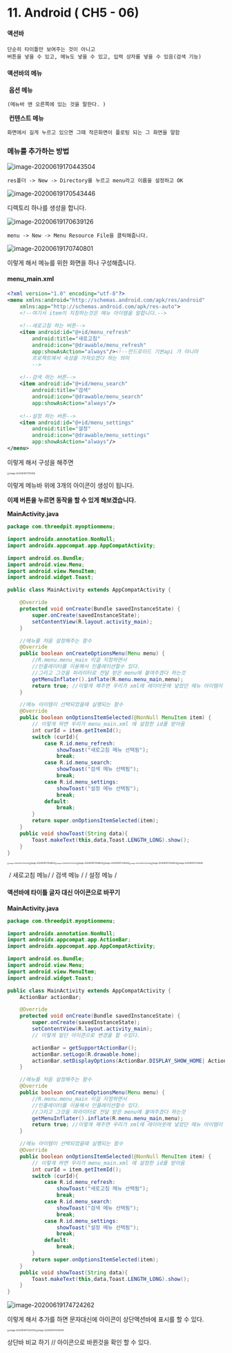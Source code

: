 # 11. Android ( CH5 - 06)

#### 액션바

```
단순히 타이틀만 보여주는 것이 아니고
버튼을 넣을 수 있고, 메뉴도 넣을 수 있고, 입력 상자를 넣을 수 있음(검색 기능)
```



#### 액션바의 메뉴

​	**옵션 메뉴**

```
(메뉴바 맨 오른쪽에 있는 것을 말한다. )
```

​	**컨텐스트 메뉴**

````
화면에서 길게 누르고 있으면 그때 작은화면이 플로팅 되는 그 화면을 말함
````



### 메뉴를 추가하는 방법

![image-20200619170443504](11.%20Android%20(%20CH5%20-%2006).assets/image-20200619170443504.png)

```
res폴더 -> New -> Directory를 누르고 menu라고 이름을 설정하고 OK
```

![image-20200619170543446](11.%20Android%20(%20CH5%20-%2006).assets/image-20200619170543446.png)

디렉토리 하나를 생성을 합니다.

![image-20200619170639126](11.%20Android%20(%20CH5%20-%2006).assets/image-20200619170639126.png)

```
menu -> New -> Menu Resource File을 클릭해줍니다. 

```

![image-20200619170740801](11.%20Android%20(%20CH5%20-%2006).assets/image-20200619170740801.png)

이렇게 해서 메뉴를 위한 화면을 하나 구성해줍니다. 

#### menu_main.xml

````xml
<?xml version="1.0" encoding="utf-8"?>
<menu xmlns:android="http://schemas.android.com/apk/res/android"
    xmlns:app="http://schemas.android.com/apk/res-auto">
    <!--여기서 item이 지칭하는것은 메뉴 아이템을 말합니다.-->
    
    <!--새로고침 하는 버튼-->
    <item android:id="@+id/menu_refresh"
        android:title="새로고침"
        android:icon="@drawable/menu_refresh"
        app:showAsAction="always"/><!--안드로이드 기본api 가 아니라
        프로젝트에서 속성을 가져오겠다 하는 의미
        -->
    
    <!--검색 하는 버튼-->
    <item android:id="@+id/menu_search"
        android:title="검색"
        android:icon="@drawable/menu_search"
        app:showAsAction="always"/>
    
    <!--설정 하는 버튼-->
    <item android:id="@+id/menu_settings"
        android:title="설정"
        android:icon="@drawable/menu_settings"
        app:showAsAction="always"/>
</menu>
````

이렇게 해서 구성을 해주면 

<img src="11.%20Android%20(%20CH5%20-%2006).assets/image-20200619171759158.png" alt="image-20200619171759158" style="zoom:33%;" />

이렇게 메뉴바 위에 3개의 아이콘이 생성이 됩니다. 

**이제 버튼을 누르면 동작을 할 수 있게 해보겠습니다.**



**MainActivity.java**

```java
package com.threedpit.myoptionmenu;

import androidx.annotation.NonNull;
import androidx.appcompat.app.AppCompatActivity;

import android.os.Bundle;
import android.view.Menu;
import android.view.MenuItem;
import android.widget.Toast;

public class MainActivity extends AppCompatActivity {

    @Override
    protected void onCreate(Bundle savedInstanceState) {
        super.onCreate(savedInstanceState);
        setContentView(R.layout.activity_main);
    }

    //메뉴를 처음 설정해주는 함수
    @Override
    public boolean onCreateOptionsMenu(Menu menu) {
        //R.menu.menu_main 이걸 지정하면서
        //인플레이터를 이용해서 인플레이션할수 있다.
        //그리고 그것을 파라미터로 전달 받은 menu에 붙여주겠다 하는것
        getMenuInflater().inflate(R.menu.menu_main,menu);
        return true; //이렇게 해주면 우리가 xml에 레이아웃에 넣었던 메뉴 아이템이 화면에 보임
    }

    //메뉴 아이템이 선택되었을때 실행되는 함수
    @Override
    public boolean onOptionsItemSelected(@NonNull MenuItem item) {
        // 이렇게 하면 우리가 menu_main.xml 에 설정한 id를 받아옴
        int curId = item.getItemId();
        switch (curId){
            case R.id.menu_refresh:
                showToast("새로고침 메뉴 선택됨");
                break;
            case R.id.menu_search:
                showToast("검색 메뉴 선택됨");
                break;
            case R.id.menu_settings:
                showToast("설정 메뉴 선택됨");
                break;
            default:
                break;
        }
        return super.onOptionsItemSelected(item);
    }
    public void showToast(String data){
        Toast.makeText(this,data,Toast.LENGTH_LONG).show();
    }
}

```

<img src="11.%20Android%20(%20CH5%20-%2006).assets/image-20200619173035105.png" alt="image-20200619173035105" style="zoom: 25%;" /><img src="11.%20Android%20(%20CH5%20-%2006).assets/image-20200619173048634.png" alt="image-20200619173048634" style="zoom:30%;" /><img src="11.%20Android%20(%20CH5%20-%2006).assets/image-20200619173035105.png" alt="image-20200619173035105" style="zoom: 25%;" /><img src="11.%20Android%20(%20CH5%20-%2006).assets/image-20200619173048634.png" alt="image-20200619173048634" style="zoom:30%;" /><img src="11.%20Android%20(%20CH5%20-%2006).assets/image-20200619173336565.png" alt="image-20200619173336565" style="zoom:30%;" /><img src="11.%20Android%20(%20CH5%20-%2006).assets/image-20200619173035105.png" alt="image-20200619173035105" style="zoom: 25%;" /><img src="11.%20Android%20(%20CH5%20-%2006).assets/image-20200619173048634.png" alt="image-20200619173048634" style="zoom:30%;" /><img src="11.%20Android%20(%20CH5%20-%2006).assets/image-20200619173336565.png" alt="image-20200619173336565" style="zoom:30%;" />

​        / 새로고침 메뉴/                / 검색 메뉴 /                   / 설정 메뉴 /



   #### 액션바에 타이틀 글자 대신 아이콘으로 바꾸기 

**MainActivity.java**

```java
package com.threedpit.myoptionmenu;

import androidx.annotation.NonNull;
import androidx.appcompat.app.ActionBar;
import androidx.appcompat.app.AppCompatActivity;

import android.os.Bundle;
import android.view.Menu;
import android.view.MenuItem;
import android.widget.Toast;

public class MainActivity extends AppCompatActivity {
    ActionBar actionBar;

    @Override
    protected void onCreate(Bundle savedInstanceState) {
        super.onCreate(savedInstanceState);
        setContentView(R.layout.activity_main);
        // 이렇게 일단 아이콘으로 변경을 할 수있다.

        actionBar = getSupportActionBar();
        actionBar.setLogo(R.drawable.home);
        actionBar.setDisplayOptions(ActionBar.DISPLAY_SHOW_HOME| ActionBar.DISPLAY_USE_LOGO);
    }

    //메뉴를 처음 설정해주는 함수
    @Override
    public boolean onCreateOptionsMenu(Menu menu) {
        //R.menu.menu_main 이걸 지정하면서
        //인플레이터를 이용해서 인플레이션할수 있다.
        //그리고 그것을 파라미터로 전달 받은 menu에 붙여주겠다 하는것
        getMenuInflater().inflate(R.menu.menu_main,menu);
        return true; //이렇게 해주면 우리가 xml에 레이아웃에 넣었던 메뉴 아이템이 화면에 보임
    }

    //메뉴 아이템이 선택되었을때 실행되는 함수
    @Override
    public boolean onOptionsItemSelected(@NonNull MenuItem item) {
        // 이렇게 하면 우리가 menu_main.xml 에 설정한 id를 받아옴
        int curId = item.getItemId();
        switch (curId){
            case R.id.menu_refresh:
                showToast("새로고침 메뉴 선택됨");
                break;
            case R.id.menu_search:
                showToast("검색 메뉴 선택됨");
                break;
            case R.id.menu_settings:
                showToast("설정 메뉴 선택됨");
                break;
            default:
                break;
        }
        return super.onOptionsItemSelected(item);
    }
    public void showToast(String data){
        Toast.makeText(this,data,Toast.LENGTH_LONG).show();
    }
}

```

![image-20200619174724262](11.%20Android%20(%20CH5%20-%2006).assets/image-20200619174724262.png)

이렇게 해서 추가를 하면 문자대신에 아이콘이 상단액션바에 표시를  할 수 있다.

<img src="11.%20Android%20(%20CH5%20-%2006).assets/image-20200619173035105.png" alt="image-20200619173035105" style="zoom:33%;" /><img src="11.%20Android%20(%20CH5%20-%2006).assets/image-20200619174756016.png" alt="image-20200619174756016" style="zoom:33%;" />

상단바 비교 하기 								// 아이콘으로 바뀐것을 확인 할 수 있다.





